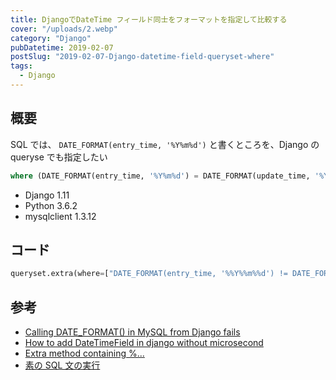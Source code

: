 ```yaml
---
title: DjangoでDateTime フィールド同士をフォーマットを指定して比較する
cover: "/uploads/2.webp"
category: "Django"
pubDatetime: 2019-02-07
postSlug: "2019-02-07-Django-datetime-field-queryset-where"
tags:
  - Django
---
```


## 概要

SQL では、 `DATE_FORMAT(entry_time, '%Y%m%d')` と書くところを、Django の queryse でも指定したい

```sql
where (DATE_FORMAT(entry_time, '%Y%m%d') = DATE_FORMAT(update_time, '%Y%m%d'))
```

- Django 1.11
- Python 3.6.2
- mysqlclient 1.3.12

## コード

```python
queryset.extra(where=["DATE_FORMAT(entry_time, '%%Y%%m%%d') != DATE_FORMAT(update_time, '%%Y%%m%%d')",])
```

## 参考

- [Calling DATE_FORMAT() in MySQL from Django fails
  ](https://stackoverflow.com/questions/18136629/calling-date-format-in-mysql-from-django-fails)
- [How to add DateTimeField in django without microsecond
  ](https://stackoverflow.com/questions/46539755/how-to-add-datetimefield-in-django-without-microsecond?noredirect=1&lq=1)
- [Extra method containing %...](https://code.djangoproject.com/ticket/16889#comment:2)
- [素の SQL 文の実行](https://docs.djangoproject.com/ja/1.11/topics/db/sql/)
